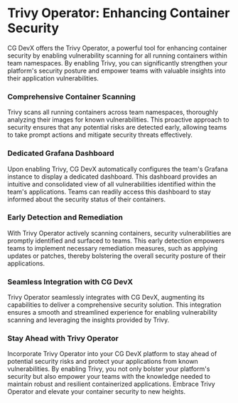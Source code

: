 # Trivy Operator: Enhancing Container Security

CG DevX offers the Trivy Operator, a powerful tool for enhancing container security by enabling vulnerability scanning for all running containers within team namespaces. By enabling Trivy, you can significantly strengthen your platform's security posture and empower teams with valuable insights into their application vulnerabilities.

### Comprehensive Container Scanning

Trivy scans all running containers across team namespaces, thoroughly analyzing their images for known vulnerabilities. This proactive approach to security ensures that any potential risks are detected early, allowing teams to take prompt actions and mitigate security threats effectively.

### Dedicated Grafana Dashboard

Upon enabling Trivy, CG DevX automatically configures the team's Grafana instance to display a dedicated dashboard. This dashboard provides an intuitive and consolidated view of all vulnerabilities identified within the team's applications. Teams can readily access this dashboard to stay informed about the security status of their containers.

### Early Detection and Remediation

With Trivy Operator actively scanning containers, security vulnerabilities are promptly identified and surfaced to teams. This early detection empowers teams to implement necessary remediation measures, such as applying updates or patches, thereby bolstering the overall security posture of their applications.

### Seamless Integration with CG DevX

Trivy Operator seamlessly integrates with CG DevX, augmenting its capabilities to deliver a comprehensive security solution. This integration ensures a smooth and streamlined experience for enabling vulnerability scanning and leveraging the insights provided by Trivy.

### Stay Ahead with Trivy Operator

Incorporate Trivy Operator into your CG DevX platform to stay ahead of potential security risks and protect your applications from known vulnerabilities. By enabling Trivy, you not only bolster your platform's security but also empower your teams with the knowledge needed to maintain robust and resilient containerized applications. Embrace Trivy Operator and elevate your container security to new heights.